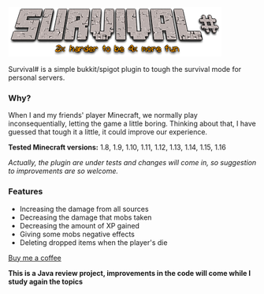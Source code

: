![HardcorePlus logo](SurvivalSharp.png)

Survival# is a simple bukkit/spigot plugin to tough the survival mode for personal servers.

### Why?

When I and my friends' player Minecraft, we normally play inconsequentially, letting the game a little boring. Thinking about that, I have guessed that tough it a little, it could improve our experience.

**Tested Minecraft versions:** 1.8, 1.9, 1.10, 1.11, 1.12, 1.13, 1.14, 1.15, 1.16

*Actually, the plugin are under tests and changes will come in, so suggestion to improvements are so welcome.*

### Features

- Increasing the damage from all sources
- Decreasing the damage that mobs taken
- Decreasing the amount of XP gained
- Giving some mobs negative effects
- Deleting dropped items when the player's die

[Buy me a coffee](https://www.buymeacoffee.com/henrybarreto)

**This is a Java review project, improvements in the code will come while I study again the topics**
